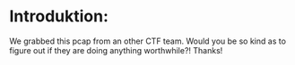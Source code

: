 Introduktion:
=============

We grabbed this pcap from an other CTF team. Would you be so kind as to figure out if they are doing anything worthwhile?!
Thanks!
